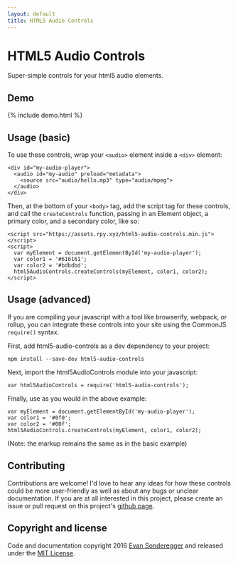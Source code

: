 ```yaml
---
layout: default
title: HTML5 Audio Controls
---
```


# HTML5 Audio Controls

Super-simple controls for your html5 audio elements.

## Demo

{% include demo.html %}

## Usage (basic)

To use these controls, wrap your `<audio>` element inside a `<div>` element:

    <div id="my-audio-player">
      <audio id="my-audio" preload="metadata">
        <source src="audio/hello.mp3" type="audio/mpeg">
      </audio>
    </div>

Then, at the bottom of your `<body>` tag, add the script tag for these controls, and call the `createControls` function, passing in an Element object, a primary color, and a secondary color, like so:

    <script src="https://assets.rpy.xyz/html5-audio-controls.min.js"></script>
    <script>
      var myElement = document.getElementById('my-audio-player');
      var color1 = '#616161';
      var color2 = '#bdbdbd';
      html5AudioControls.createControls(myElement, color1, color2);
    </script>

## Usage (advanced)

If you are compiling your javascript with a tool like browserify, webpack, or rollup, you can integrate these controls into your site using the CommonJS `require()` syntax.

First, add html5-audio-controls as a dev dependency to your project:

    npm install --save-dev html5-audio-controls

Next, import the html5AudioControls module into your javascript:

    var html5AudioControls = require('html5-audio-controls');

Finally, use as you would in the above example:

    var myElement = document.getElementById('my-audio-player');
    var color1 = '#0f0';
    var color2 = '#00f';
    html5AudioControls.createControls(myElement, color1, color2);

(Note: the markup remains the same as in the basic example)

## Contributing

Contributions are welcome! I'd love to hear any ideas for how these controls could be more user-friendly as well as about any bugs or unclear documentation. If you are at all interested in this project, please create an issue or pull request on this project's [github page](https://github.com/esonderegger/html5-audio-controls).

## Copyright and license

Code and documentation copyright 2016 [Evan Sonderegger](https://rpy.xyz) and released under the [MIT License](https://github.com/esonderegger/html5-audio-controls/blob/master/LICENSE).
